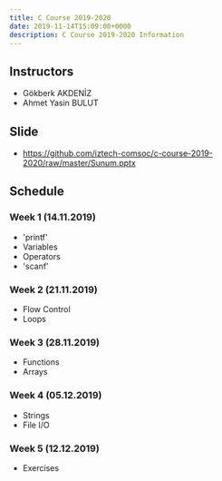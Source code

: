 ```yaml
---
title: C Course 2019-2020
date: 2019-11-14T15:09:00+0000
description: C Course 2019-2020 Information
---
```


## Instructors
- Gökberk AKDENİZ
- Ahmet Yasin BULUT

## Slide
- https://github.com/iztech-comsoc/c-course-2019-2020/raw/master/Sunum.pptx

## Schedule
### Week 1 (14.11.2019)
- 'printf'
- Variables
- Operators
- 'scanf'
### Week 2 (21.11.2019)
- Flow Control
- Loops
### Week 3 (28.11.2019)
- Functions
- Arrays
### Week 4 (05.12.2019)
- Strings
- File I/O
### Week 5 (12.12.2019)
- Exercises

